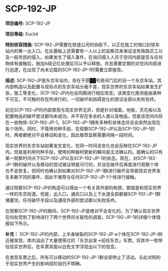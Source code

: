 # SCP-192-JP

**项目编号:**  SCP-192-JP

**项目等级:**  Euclid

**特别收容措施:**  SCP-192-JP需要在铁道公司的协助下，以正在施工的借口封锁车站内的某一出入口。在此基础上还需要有一人以上的监察员来保证没有铁路员工以及一般市民的侵入。如果发生了侵入事件，在询问侵入人员于空间内部是否与任何物体有接触后，施加A级记忆处理后可以予以释放。并且需要定期的对空间内部进行巡逻，在出现了尚未记载的SCP-192-JP-1时需要立即报告。

**描述:**  SCP-192-JP是东京车站内，存在于原██号房间门后的另一个东京车站。其内部构造以及配置与现际点的东京车站分毫不差，现实世界的东京车站如果发生扩张，施工等变化，SCP-192-JP内也会同期进行相应改变。该类变化推测是由某种不可见，不可触的存在所进行的，一切破坏和妨碍变化的尝试全部以失败告终。

初见SCP-192-JP的内部景观与现实世界无异，但是针对墙面，地板，天花板以及配置物品的破坏尝试都均未成功。并不存在多余的人类以及物品，但是该空间内存在一些物体-SCP-192-JP-1。SCP-192-JP-1拥有多种形状体态并且会突然出现在各个场所。同时，不管用何种手段，在观察SCP-192-JP以及SCP-192-JP-1的时，两者都绝对不会移动和变化，因此推荐监察需要间隔一段时间。

现实世界的东京车站如果发生变化，在同一时间该变化也会反映在SCP-192-JP内。但是是利用何种手段，使用何种器材更新的瞬间是无法确认的。能确认的只有某一观察时间点下SCP-192-JP以及SCP-192-JP-1的状态。现在，对SCP-192-JP-1群的破坏以及移动的尝试被证明是可行的，并且在破坏后再度进行观察个体也不会恢复。但同时也确认到如果对SCP-192-JP-1群进行破坏会导致现实世界发生多数不同的事件，因此不推荐与任何SCP-192-JP-1个体进行接触。

通过观察SCP-192-JP的构造可以得出一个有关其外部的构想，那就是和现实世界一样的东京街道。但是，出入口，通风口以及上下水道全部都被SCP-192-JP-1群堵塞住。任何破坏手段以及通往外部的尝试都以失败告终。

在观察SCP-192-JP的期间，SCP-192-JP是绝对不会变化的。为了确认现实世界在何处受到了影响进行了两个世界间关联性的调查。SCP-192-JP-1的详细个体情报如下所示。



**补充：** SCP-192-JP的内部，上半身破裂的SCP-192-JP-a个体在SCP-192-JP-i附近被发现，体内溢出了大量使用过的「东京出发→前往东京」车票。将其中一枚带往现实世界后，在车票背面以白色文字浮现出以下的信息。

在发现车票之后，所有可以移动的SCP-192-JP-1群全部停止了活动。与此对照的于现实世界产生的影响现阶段仍不明确。

